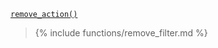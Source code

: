 <p><code><a href="https://developer.wordpress.org/reference/functions/remove_action/">remove_action()</a></code></p>

<blockquote>

{% include functions/remove_filter.md %}

</blockquote>
